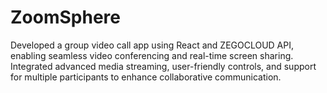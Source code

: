 # ZoomSphere
Developed a group video call app using React and ZEGOCLOUD API, enabling seamless video conferencing and real-time screen sharing. Integrated advanced media streaming, user-friendly controls, and support for multiple participants to enhance collaborative communication.
